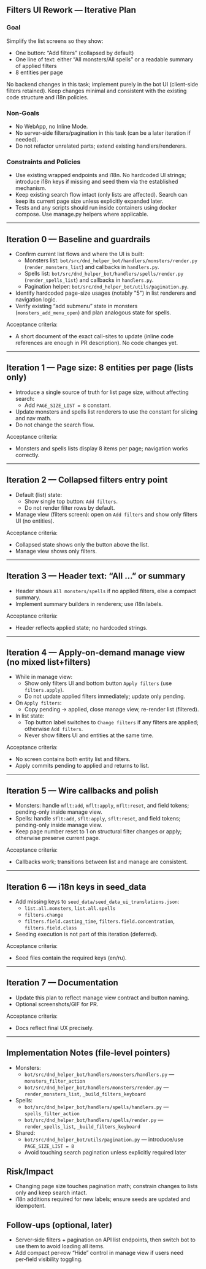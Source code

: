## Filters UI Rework — Iterative Plan

### Goal
Simplify the list screens so they show:
- One button: “Add filters” (collapsed by default)
- One line of text: either “All monsters/All spells” or a readable summary of applied filters
- 8 entities per page

No backend changes in this task; implement purely in the bot UI (client-side filters retained). Keep changes minimal and consistent with the existing code structure and i18n policies.

### Non‑Goals
- No WebApp, no Inline Mode.
- No server‑side filters/pagination in this task (can be a later iteration if needed).
- Do not refactor unrelated parts; extend existing handlers/renderers.

### Constraints and Policies
- Use existing wrapped endpoints and i18n. No hardcoded UI strings; introduce i18n keys if missing and seed them via the established mechanism.
- Keep existing search flow intact (only lists are affected). Search can keep its current page size unless explicitly expanded later.
- Tests and any scripts should run inside containers using docker compose. Use manage.py helpers where applicable.

---

## Iteration 0 — Baseline and guardrails
- Confirm current list flows and where the UI is built:
  - Monsters list: `bot/src/dnd_helper_bot/handlers/monsters/render.py` (`render_monsters_list`) and callbacks in `handlers.py`.
  - Spells list: `bot/src/dnd_helper_bot/handlers/spells/render.py` (`render_spells_list`) and callbacks in `handlers.py`.
  - Pagination helper: `bot/src/dnd_helper_bot/utils/pagination.py`.
- Identify hardcoded page-size usages (notably "5") in list renderers and navigation logic.
- Verify existing “add submenu” state in monsters (`monsters_add_menu_open`) and plan analogous state for spells.

Acceptance criteria:
- A short document of the exact call-sites to update (inline code references are enough in PR description). No code changes yet.

---

## Iteration 1 — Page size: 8 entities per page (lists only)
- Introduce a single source of truth for list page size, without affecting search:
  - Add `PAGE_SIZE_LIST = 8` constant.
- Update monsters and spells list renderers to use the constant for slicing and nav math.
- Do not change the search flow.

Acceptance criteria:
- Monsters and spells lists display 8 items per page; navigation works correctly.

---

## Iteration 2 — Collapsed filters entry point
- Default (list) state:
  - Show single top button: `Add filters`.
  - Do not render filter rows by default.
- Manage view (filters screen): open on `Add filters` and show only filters UI (no entities).

Acceptance criteria:
- Collapsed state shows only the button above the list.
- Manage view shows only filters.

---

## Iteration 3 — Header text: “All …” or summary
- Header shows `All monsters/spells` if no applied filters, else a compact summary.
- Implement summary builders in renderers; use i18n labels.

Acceptance criteria:
- Header reflects applied state; no hardcoded strings.

---

## Iteration 4 — Apply-on-demand manage view (no mixed list+filters)
- While in manage view:
  - Show only filters UI and bottom button `Apply filters` (use `filters.apply`).
  - Do not update applied filters immediately; update only pending.
- On `Apply filters`:
  - Copy pending -> applied, close manage view, re-render list (filtered).
- In list state:
  - Top button label switches to `Change filters` if any filters are applied; otherwise `Add filters`.
  - Never show filters UI and entities at the same time.

Acceptance criteria:
- No screen contains both entity list and filters.
- Apply commits pending to applied and returns to list.

---

## Iteration 5 — Wire callbacks and polish
- Monsters: handle `mflt:add`, `mflt:apply`, `mflt:reset`, and field tokens; pending-only inside manage view.
- Spells: handle `sflt:add`, `sflt:apply`, `sflt:reset`, and field tokens; pending-only inside manage view.
- Keep page number reset to 1 on structural filter changes or apply; otherwise preserve current page.

Acceptance criteria:
- Callbacks work; transitions between list and manage are consistent.

---

## Iteration 6 — i18n keys in seed_data
- Add missing keys to `seed_data/seed_data_ui_translations.json`:
  - `list.all.monsters`, `list.all.spells`
  - `filters.change`
  - `filters.field.casting_time`, `filters.field.concentration`, `filters.field.class`
- Seeding execution is not part of this iteration (deferred).

Acceptance criteria:
- Seed files contain the required keys (en/ru).

---

## Iteration 7 — Documentation
- Update this plan to reflect manage view contract and button naming.
- Optional screenshots/GIF for PR.

Acceptance criteria:
- Docs reflect final UX precisely.

---

## Implementation Notes (file‑level pointers)
- Monsters:
  - `bot/src/dnd_helper_bot/handlers/monsters/handlers.py` — `monsters_filter_action`
  - `bot/src/dnd_helper_bot/handlers/monsters/render.py` — `render_monsters_list`, `_build_filters_keyboard`
- Spells:
  - `bot/src/dnd_helper_bot/handlers/spells/handlers.py` — `spells_filter_action`
  - `bot/src/dnd_helper_bot/handlers/spells/render.py` — `render_spells_list`, `_build_filters_keyboard`
- Shared:
  - `bot/src/dnd_helper_bot/utils/pagination.py` — introduce/use `PAGE_SIZE_LIST = 8`
  - Avoid touching search pagination unless explicitly required later

## Risk/Impact
- Changing page size touches pagination math; constrain changes to lists only and keep search intact.
- i18n additions required for new labels; ensure seeds are updated and idempotent.

## Follow‑ups (optional, later)
- Server‑side filters + pagination on API list endpoints, then switch bot to use them to avoid loading all items.
- Add compact per‑row “Hide” control in manage view if users need per‑field visibility toggling.


